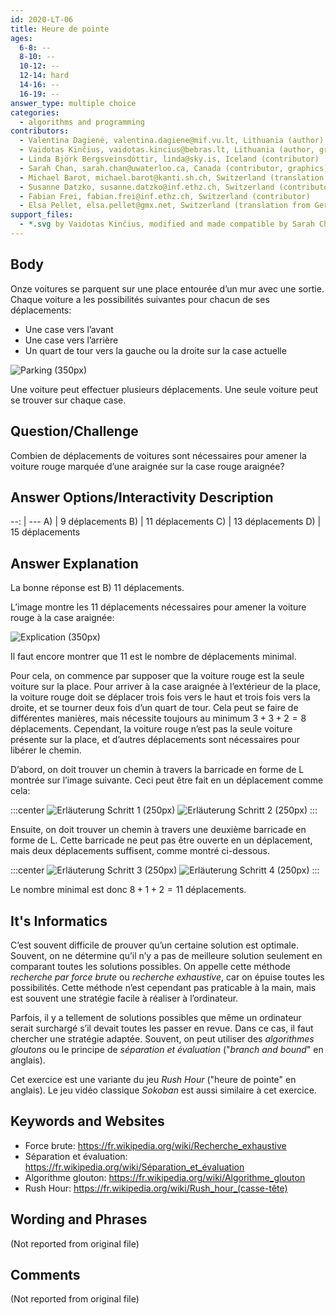 ```yaml
---
id: 2020-LT-06
title: Heure de pointe
ages:
  6-8: --
  8-10: --
  10-12: --
  12-14: hard
  14-16: --
  16-19: --
answer_type: multiple choice
categories:
  - algorithms and programming
contributors:
  - Valentina Dagienė, valentina.dagiene@mif.vu.lt, Lithuania (author)
  - Vaidotas Kinčius, vaidotas.kincius@bebras.lt, Lithuania (author, graphics)
  - Linda Björk Bergsveinsdóttir, linda@sky.is, Iceland (contributor)
  - Sarah Chan, sarah.chan@uwaterloo.ca, Canada (contributor, graphics)
  - Michael Barot, michael.barot@kanti.sh.ch, Switzerland (translation from English into German)
  - Susanne Datzko, susanne.datzko@inf.ethz.ch, Switzerland (contributor, graphics)
  - Fabian Frei, fabian.frei@inf.ethz.ch, Switzerland (contributor)
  - Elsa Pellet, elsa.pellet@gmx.net, Switzerland (translation from German into French)
support_files:
  - *.svg by Vaidotas Kinčius, modified and made compatible by Sarah Chan and Susanne Datzko
---
```



## Body

Onze voitures se parquent sur une place entourée d’un mur avec une sortie. Chaque voiture a les possibilités suivantes pour chacun de ses déplacements:
 - Une case vers l’avant
 - Une case vers l’arrière
 - Un quart de tour vers la gauche ou la droite sur la case actuelle

![](graphics/2020-LT-06_taskbody-compatible.svg "Parking (350px)")

Une voiture peut effectuer plusieurs déplacements. Une seule voiture peut se trouver sur chaque case.


## Question/Challenge

Combien de déplacements de voitures sont nécessaires pour amener la voiture rouge marquée d’une araignée sur la case rouge araignée?


## Answer Options/Interactivity Description

--: | ---
 A) | 9 déplacements
 B) | 11 déplacements
 C) | 13 déplacements
 D) | 15 déplacements


## Answer Explanation

La bonne réponse est B) 11 déplacements.

L’image montre les 11 déplacements nécessaires pour amener la voiture rouge à la case araignée:

![](graphics/2020-LT-06_explanation1-compatible.svg "Explication (350px)")

Il faut encore montrer que 11 est le nombre de déplacements minimal.

Pour cela, on commence par supposer que la voiture rouge est la seule voiture sur la place. Pour arriver à la case araignée à l’extérieur de la place, la voiture rouge doit se déplacer trois fois vers le haut et trois fois vers la droite, et se tourner deux fois d’un quart de tour. Cela peut se faire de différentes manières, mais nécessite toujours au minimum $3 + 3 + 2 = 8$ déplacements. Cependant, la voiture rouge n’est pas la seule voiture présente sur la place, et d’autres déplacements sont nécessaires pour libérer le chemin.

D’abord, on doit trouver un chemin à travers la barricade en forme de L montrée sur l’image suivante. Ceci peut être fait en un déplacement comme cela:

:::center
![](graphics/2020-LT-06_explanation2-compatible.svg "Erläuterung Schritt 1 (250px)")
![](graphics/2020-LT-06_explanation3-compatible.svg "Erläuterung Schritt 2 (250px)")
:::

Ensuite, on doit trouver un chemin à travers une deuxième barricade en forme de L. Cette barricade ne peut pas être ouverte en un déplacement, mais deux déplacements suffisent, comme montré ci-dessous.

:::center
![](graphics/2020-LT-06_explanation4-compatible.svg "Erläuterung Schritt 3 (250px)")
![](graphics/2020-LT-06_explanation5-compatible.svg "Erläuterung Schritt 4 (250px)")
:::

Le nombre minimal est donc $8 + 1 + 2 = 11$ déplacements.


## It's Informatics

C’est souvent difficile de prouver qu’un certaine solution est optimale. Souvent, on ne détermine qu’il n’y a pas de meilleure solution seulement en comparant toutes les solutions possibles. On appelle cette méthode _recherche par force brute_ ou _recherche exhaustive_, car on épuise toutes les possibilités. Cette méthode n’est cependant pas praticable à la main, mais est souvent une stratégie facile à réaliser à l’ordinateur.

Parfois, il y a tellement de solutions possibles que même un ordinateur serait surchargé s’il devait toutes les passer en revue. Dans ce cas, il faut chercher une stratégie adaptée. Souvent, on peut utiliser des _algorithmes gloutons_ ou le principe de _séparation et évaluation_ ("_branch and bound_" en anglais).

Cet exercice est une variante du jeu _Rush Hour_ ("heure de pointe" en anglais). Le jeu vidéo classique _Sokoban_ est aussi similaire à cet exercice.


## Keywords and Websites

 - Force brute: https://fr.wikipedia.org/wiki/Recherche_exhaustive
 - Séparation et évaluation: https://fr.wikipedia.org/wiki/Séparation_et_évaluation
 - Algorithme glouton: https://fr.wikipedia.org/wiki/Algorithme_glouton
 - Rush Hour: https://fr.wikipedia.org/wiki/Rush_hour_(casse-tête)


## Wording and Phrases

(Not reported from original file)


## Comments

(Not reported from original file)
